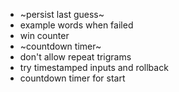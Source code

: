 - ~persist last guess~
- example words when failed
- win counter
- ~countdown timer~
- don't allow repeat trigrams
- try timestamped inputs and rollback
- countdown timer for start
